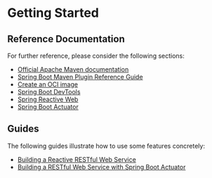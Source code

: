 # Getting Started

## Reference Documentation

For further reference, please consider the following sections:

- [Official Apache Maven documentation](https://maven.apache.org/guides/index.html)
- [Spring Boot Maven Plugin Reference Guide](https://docs.spring.io/spring-boot/docs/3.0.5/maven-plugin/reference/html/)
- [Create an OCI image](https://docs.spring.io/spring-boot/docs/3.0.5/maven-plugin/reference/html/#build-image)
- [Spring Boot DevTools](https://docs.spring.io/spring-boot/docs/3.0.5/reference/htmlsingle/#using.devtools)
- [Spring Reactive Web](https://docs.spring.io/spring-boot/docs/3.0.5/reference/htmlsingle/#web.reactive)
- [Spring Boot Actuator](https://docs.spring.io/spring-boot/docs/3.0.5/reference/htmlsingle/#actuator)

## Guides

The following guides illustrate how to use some features concretely:

- [Building a Reactive RESTful Web Service](https://spring.io/guides/gs/reactive-rest-service/)
- [Building a RESTful Web Service with Spring Boot Actuator](https://spring.io/guides/gs/actuator-service/)
